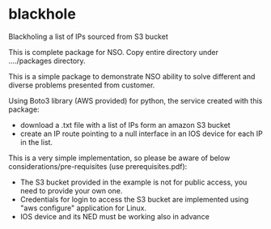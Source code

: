 # blackhole
Blackholing a list of IPs sourced from S3 bucket

This is complete package for NSO. Copy entire directory under ..../packages directory. 


This is a simple package to demonstrate NSO ability to solve different and diverse problems presented from customer.

Using Boto3 library (AWS provided) for python, the service created with this package:
- download a .txt file with a list of IPs form an amazon S3 bucket
- create an IP route pointing to a null interface in an IOS device for each IP in the list.

This is a very simple implementation, so please be aware of below considerations/pre-requisites (use    prerequisites.pdf):

- The S3 bucket provided in the example is not for public access, you need to provide your own one.
- Credentials for login to access the S3 bucket are implemented using "aws configure" application for Linux.
- IOS device and its NED must be working also in advance